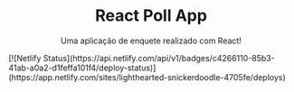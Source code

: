 <h1 align="center">React Poll App</h1>
<p align="center">Uma aplicação de enquete realizado com React!</p>
[![Netlify Status](https://api.netlify.com/api/v1/badges/c4266110-85b3-41ab-a0a2-d1feffa101f4/deploy-status)](https://app.netlify.com/sites/lighthearted-snickerdoodle-4705fe/deploys)
